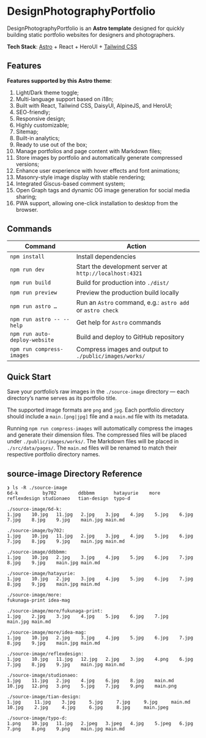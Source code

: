 # DesignPhotographyPortfolio

DesignPhotographyPortfolio is an **Astro template** designed for quickly building static portfolio websites for designers and photographers.

**Tech Stack**: [Astro](https://astro.build/) + React + HeroUI + [Tailwind CSS](https://tailwindcss.com/)

## Features

**Features supported by this Astro theme**:

1. Light/Dark theme toggle;
2. Multi-language support based on i18n;
3. Built with React, Tailwind CSS, DaisyUI, AlpineJS, and HeroUI;
4. SEO-friendly;
5. Responsive design;
6. Highly customizable;
7. Sitemap;
8. Built-in analytics;
9. Ready to use out of the box;
10. Manage portfolios and page content with Markdown files;
11. Store images by portfolio and automatically generate compressed versions;
12. Enhance user experience with hover effects and font animations;
13. Masonry-style image display with stable rendering;
14. Integrated Giscus-based comment system;
15. Open Graph tags and dynamic OG image generation for social media sharing;
16. PWA support, allowing one-click installation to desktop from the browser.

## Commands

| Command                       | Action                                                     |
| ----------------------------- | ---------------------------------------------------------- |
| `npm install`                 | Install dependencies                                       |
| `npm run dev`                 | Start the development server at `http://localhost:4321`    |
| `npm run build`               | Build for production into `./dist/`                        |
| `npm run preview`             | Preview the production build locally                       |
| `npm run astro …`             | Run an `Astro` command, e.g.: `astro add` or `astro check` |
| `npm run astro -- --help`     | Get help for `Astro` commands                              |
| `npm run auto-deploy-website` | Build and deploy to GitHub repository                      |
| `npm run compress-images`     | Compress images and output to `./public/images/works/`     |

## Quick Start

Save your portfolio’s raw images in the `./source-image` directory — each directory’s name serves as its portfolio title.

The supported image formats are `png` and `jpg`. Each portfolio directory should include a `main.[png|jpg]` file and a `main.md` file with its metadata.

Running `npm run compress-images` will automatically compress the images and generate their dimension files. The compressed files will be placed under `./public/images/works/`. The Markdown files will be placed in `./src/data/pages/`. The `main.md` files will be renamed to match their respective portfolio directory names.

## source-image Directory Reference

```text
❯ ls -R ./source-image
6d-k         by702        ddbbmm       hatayurie    more         reflexdesign studionaeo   tian-design  typo-d

./source-image/6d-k:
1.jpg    10.jpg   11.jpg   2.jpg    3.jpg    4.jpg    5.jpg    6.jpg    7.jpg    8.jpg    9.jpg    main.jpg main.md

./source-image/by702:
1.jpg    10.jpg   11.jpg   2.jpg    3.jpg    4.jpg    5.jpg    6.jpg    7.jpg    8.jpg    9.jpg    main.jpg main.md

./source-image/ddbbmm:
1.jpg    10.jpg   2.jpg    3.jpg    4.jpg    5.jpg    6.jpg    7.jpg    8.jpg    9.jpg    main.jpg main.md

./source-image/hatayurie:
1.jpg    10.jpg   2.jpg    3.jpg    4.jpg    5.jpg    6.jpg    7.jpg    8.jpg    9.jpg    main.jpg main.md

./source-image/more:
fukunaga-print idea-mag

./source-image/more/fukunaga-print:
1.jpg    2.jpg    3.jpg    4.jpg    5.jpg    6.jpg    7.jpg    main.jpg main.md

./source-image/more/idea-mag:
1.jpg    10.jpg   2.jpg    3.jpg    4.jpg    5.jpg    6.jpg    7.jpg    8.jpg    9.jpg    main.jpg main.md

./source-image/reflexdesign:
1.jpg    10.jpg   11.jpg   12.jpg   2.jpg    3.jpg    4.png    6.jpg    7.jpg    8.jpg    9.jpg    main.jpg main.md

./source-image/studionaeo:
1.jpg    11.jpg   2.jpg    4.jpg    6.jpg    8.jpg    main.md
10.jpg   12.png   3.png    5.jpg    7.jpg    9.png    main.png

./source-image/tian-design:
1.jpg     11.jpg    3.jpg     5.jpg     7.jpg     9.jpg     main.md
10.jpg    2.jpg     4.jpg     6.jpg     8.jpg     main.jpeg

./source-image/typo-d:
1.png    10.jpg   11.jpg   2.jpeg   3.jpeg   4.jpg    5.jpeg   6.jpg    7.png    8.png    9.png    main.jpg main.md
```

